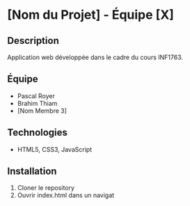 # [Nom du Projet] - Équipe [X]
## Description
Application web développée dans le cadre du cours INF1763.
## Équipe
- Pascal Royer 
- Brahim Thiam
- [Nom Membre 3]
## Technologies
- HTML5, CSS3, JavaScript
## Installation
1. Cloner le repository
2. Ouvrir index.html dans un navigat
